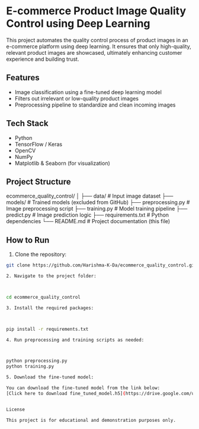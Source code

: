 # E-commerce Product Image Quality Control using Deep Learning

This project automates the quality control process of product images in an e-commerce platform using deep learning. It ensures that only high-quality, relevant product images are showcased, ultimately enhancing customer experience and building trust.

## Features

- Image classification using a fine-tuned deep learning model
- Filters out irrelevant or low-quality product images
- Preprocessing pipeline to standardize and clean incoming images

## Tech Stack

- Python
- TensorFlow / Keras
- OpenCV
- NumPy 
- Matplotlib & Seaborn (for visualization)

## Project Structure

ecommerce_quality_control/ │ ├── data/                  # Input image dataset ├── models/                # Trained models (excluded from GitHub) ├── preprocessing.py       # Image preprocessing script ├── training.py            # Model training pipeline ├── predict.py             # Image prediction logic ├── requirements.txt       # Python dependencies └── README.md              # Project documentation (this file)

## How to Run

1. Clone the repository:

```bash
git clone https://github.com/Harishma-K-Da/ecommerce_quality_control.git

2. Navigate to the project folder:



cd ecommerce_quality_control

3. Install the required packages:



pip install -r requirements.txt

4. Run preprocessing and training scripts as needed:



python preprocessing.py
python training.py

5. Download the fine-tuned model:

You can download the fine-tuned model from the link below:
[Click here to download fine_tuned_model.h5](https://drive.google.com/uc?export=download&id=10ZzSQ_Pn_2Xqai8ZYs3p_-_YRqmO6JlB)


License

This project is for educational and demonstration purposes only.

